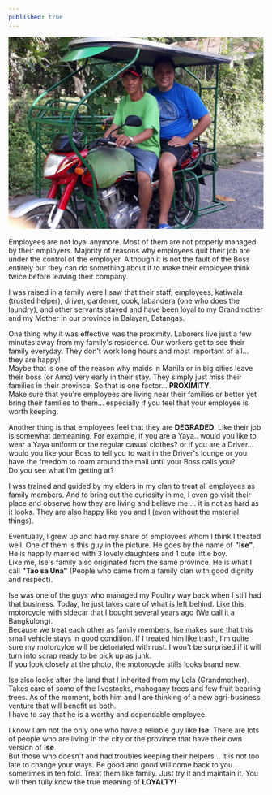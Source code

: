 ```yaml
---
published: true
---
```

![Employees Are Family](/images/Ise.jpg)

Employees are not loyal anymore. Most of them are not properly managed by their employers. Majority of reasons why employees quit their job are under the control of the employer. Although it is not the fault of the Boss entirely but they can do something about it to make their employee think twice before leaving their company.   

I was raised in a family were I saw that their staff, employees, katiwala (trusted helper), driver, gardener, cook, labandera (one who does the laundry), and other servants stayed and have been loyal to my Grandmother and my Mother in our province in Balayan, Batangas.

One thing why it was effective was the proximity. Laborers live just a few minutes away from my family's residence. Our workers get to see their family everyday. They don't work long hours and most important of all... they are happy!   
Maybe that is one of the reason why maids in Manila or in big cities leave their boss (or Amo) very early in their stay. They simply just miss their families in their province.
So that is one factor... **PROXIMITY**.   
Make sure that you're employees are living near their families or better yet bring their families to them... especially if you feel that your employee is worth keeping.

Another thing is that employees feel that they are **DEGRADED**. Like their job is somewhat demeaning. For example, if you are a Yaya.. would you like to wear a Yaya uniform or the regular casual clothes?  or if you are a Driver... would you like your Boss to tell you to wait in the Driver's lounge or you have the freedom to roam around the mall until your Boss calls you?   
Do you see what I'm getting at?

I was trained and guided by my elders in my clan to treat all employees as family members. And to bring out the curiosity in me, I even go visit their place and observe how they are living and believe me.... it is not as hard as it looks. They are also happy like you and I (even without the material things).

Eventually, I grew up and had my share of employees whom I think I treated well. One of them is this guy in the picture. He goes by the name of **"Ise"**. He is happily married with 3 lovely daughters and 1 cute little boy.   
Like me, Ise's family also originated from the same province. He is what I call **"Tao sa Una"** (People who came from a family clan with good dignity and respect).

Ise was one of the guys who managed my Poultry way back when I still had that business. Today, he just takes care of what is left behind. Like this motorcycle with sidecar that I bought several years ago (We call it a Bangkulong).   
Because we treat each other as family members, Ise makes sure that this small vehicle stays in good condition. If I treated him like trash, I'm quite sure my motorcylce will be detoriated with rust. I won't be surprised if it will turn into scrap ready to be pick up as junk.   
If you look closely at the photo, the motorcycle stills looks brand new.

Ise also looks after the land that I inherited from my Lola (Grandmother). Takes care of some of the livestocks, mahogany trees and few fruit bearing trees. As of the moment, both him and I are thinking of a new agri-business venture that will benefit us both.   
I have to say that he is a worthy and dependable employee.

I know I am not the only one who have a reliable guy like **Ise**. There are lots of people who are living in the city or the province that have their own version of **Ise**.   
But those who doesn't and had troubles keeping their helpers... it is not too late to change your ways. Be good and good will come back to you... sometimes in ten fold. 
Treat them like family. Just try it and maintain it. You will then fully know the true meaning of **LOYALTY!**






